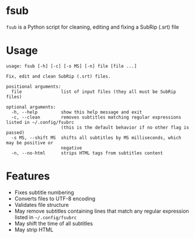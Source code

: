# fsub
`fsub` is a Python script for cleaning, editing and fixing a SubRip (.srt) file

# Usage
```
usage: fsub [-h] [-c] [-s MS] [-n] file [file ...]

Fix, edit and clean SubRip (.srt) files.

positional arguments:
  file               list of input files (they all must be SubRip files)

optional arguments:
  -h, --help         show this help message and exit
  -c, --clean        removes subtitles matching regular expressions listed in ~/.config/fsubrc
                     (this is the default behavior if no other flag is passed)
  -s MS, --shift MS  shifts all subtitles by MS milliseconds, which may be positive or
                     negative
  -n, --no-html      strips HTML tags from subtitles content
```

# Features
- Fixes subtitle numbering
- Converts files to UTF-8 encoding
- Validates file structure
- May remove subtitles containing lines that match any regular expression listed in `~/.config/fsubrc`
- May shift the time of all subtitles
- May strip HTML
